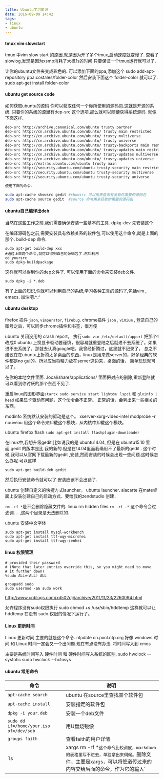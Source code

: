 ```yaml
---
title: Ubuntu学习笔记
date: 2016-09-09 14:42
tags:
- linux
- ubuntu
---
```


#### tmux vim slowstart

tmux 中vim slow start 的原因,就是因为开了多个tmux,启动速度就变慢了.
查看了slowlog,发现是因为xsmp消耗了大概1s的时间.只要保证一个tmux运行就可以了.

让你的ubuntu文件夹变成彩色的.
可以添加下面的ppa,添加这个
sudo add-apt-repository ppa:costales/folder-color
然后安装下面这个 folder-color 就可以了.
sudo apt-get install folder-color

#### ubuntu get source code
如何获取ubuntu的源码
你可以获取任何一个你所使用的源码包.这就是开源的系统.
只要你的系统的源里有dep-src 这个选项,那么就可以随便获得系统源码.
就像下面这样.

```bash
deb-src http://archive.canonical.com/ubuntu trusty partner
deb-src http://cn.archive.ubuntu.com/ubuntu/ trusty main restricted
deb-src http://cn.archive.ubuntu.com/ubuntu/ trusty multiverse
deb-src http://cn.archive.ubuntu.com/ubuntu/ trusty universe
deb-src http://cn.archive.ubuntu.com/ubuntu/ trusty-backports main restricted universe multiverse
deb-src http://cn.archive.ubuntu.com/ubuntu/ trusty-updates main restricted
deb-src http://cn.archive.ubuntu.com/ubuntu/ trusty-updates multiverse
deb-src http://cn.archive.ubuntu.com/ubuntu/ trusty-updates universe
deb-src http://extras.ubuntu.com/ubuntu trusty main
deb-src http://security.ubuntu.com/ubuntu trusty-security main restricted
deb-src http://security.ubuntu.com/ubuntu trusty-security multiverse
deb-src http://security.ubuntu.com/ubuntu trusty-security universe

使用下面的命令.

sudo apt-cache showsrc gedit #showsrc 可以用来查询有没有你需要的源码包
sudo apt-cache source gedit  #source 命令用来获取你需要的源码包
```

#### ubuntu自己编译出deb

当然在这些工作之前,我们需要确保安装一些基本的工具.
dpkg-dev 先安装这个.

在编译源码包之前,需要安装具有依赖关系的软件包,可以使用这个命令,就是上面的那个.
build-dep 命令.

```
sudo apt-get build-dep xxx
#通过上面两个命令,就可以得到自己的源码包了.然后利用
cd yoursrc
sudo dpkg-buildpackage 
```
这样就可以得到你的dep文件了.
可以使用下面的命令来安装deb文件.
```
sudo dpkg -i *.deb
```
有了上面的知识,你就可以利用自己的系统,学习各种工具的源码了,包括vim , emacs.
加油吧.^_^

#### ubuntu desktop

firefox 插件 `json`, `vimperator`, `firebug`.
chrome插件 `json` , `vimium` , 登录自己的账号之后，可以同步chrome插件和书签，很方便

ubuntu 关闭没用的 crash report。
执行`sudo vim /etc/default/apport` 把那个1 改成0
ubuntu 上换显卡驱动要谨慎，很容易就重登陆之后就进不去系统了。如果进不去系统了，那就去认真google吧。我曾经折腾过，这里就不记录了，
总之不建议在在ubuntu上折腾太多桌面的东西，linux是用来做server的，好多经典的软件都是no gui的。所以应当将精力放在server这边来，桌面的话，
简单玩玩就可以了。

在你的本地文件里面. .local/share/applications/ 里面把对应的删除,重新登陆就可以看到你讨厌的那个东西不见了.

重启linux的图形界面`startx sudo service start lightdm `
`lspci` 和 `glxinfo | head`  如果显卡驱动有问题，这个命令会不正常。
正常的话，会列出来一些相关的东西。

modinfo 
系统默认安装的驱动是这个。
xserver-xorg-video-intel
modprobe -r nouveau  用这个命令来卸载这个模块，从内核中卸载这个模块。

ubuntu firefox flash `sudo apt-get install flashplugin-downloader`

在linux中,我想升级gedit,比如说我的是 ubuntu14.04, 但是在 ubuntu15.10 里面,gedit 的版本是比
我的新的.但是在14.04里面我确用不了最新的gedit .
这个时候,我可以从官网下载最新的gedit ,安装,然而安装的时候会出现一些问题.这时候怎么办呢.可以这样.

```
sudo apt-get build-deb gedit
```
然后执行安装命令就可以了.安装应该不会出错了.

ubuntu 创建自定义的快捷方式launcher。
ubuntu launcher.  alacarte
在mate桌面上安装创建自己的启动方式．要给我的zendstudio 创建．

`rm -rf *`是不会删除隐藏文件的.  linux rm hidden files `rm -rf .*`
这个命令会过滤调. .. ,这两个目录是无法删除的.

ubuntu 安装中文字体
```shell
sudo apt-get install mysql-workbench
sudo apt-get install ttf-wqy-microhei  
sudo apt-get install ttf-wqy-zenhei  
```


#### linux 权限管理

```shell
# provided their password
# (Note that later entries override this, so you might need to move
# it further down)
%sudo ALL=(ALL) ALL

groupadd sudo
sudo usermod -aG sudo work

```
http://www.cnblogs.com/xd502djj/archive/2011/11/23/2260094.html

允许程序没有sudo权限执行
sudo chmod +s /usr/sbin/hddtemp
这样就可以让 hddtemp 在没有 sudo 权限的情况下运行了。


#### Linux 更新时间
Linux 更新时间.主要的就是这个命令.
ntpdate cn.pool.ntp.org
好像 windows 时间 和 Linux 时间一定会又一个出问题.现在有点没有办法.
将时间写入到 cmos

主要是系统时间写入 硬件时间 和 硬件时间写入系统的区别.
sudo hwclock --systohc
sudo hwclock --hctosys


#### ubuntu 常用命令

| 命令 | 说明 |
|---|--- |
|`apt-cache search` | ubuntu 在source里查找某个软件包|
|`apt-cache install` | 安装指定的软件包 |
|`dpkg -i your.deb` | 安装一个deb文件 |
|`sudo dd if=/home/your.iso of=/dev/sdb` |  用U盘烧镜像 |
|`groups faith` | 查看faith的用户详情|
`ls | xargs rm -rf *`这个命令比较调皮，markdown的表格里写不进去，单独拿出来伺候。`删除文件，主要是xargs，可以将管道传过来的内容交给后面的命令，作为它的输入`
